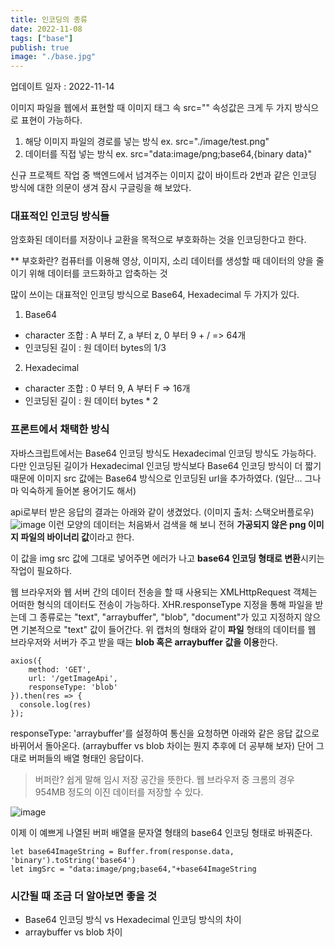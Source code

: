 ```yaml
---
title: 인코딩의 종류
date: 2022-11-08
tags: ["base"]
publish: true
image: "./base.jpg"
---
```


업데이트 일자 : 2022-11-14

이미지 파일을 웹에서 표현할 때 이미지 태그 속 src="" 속성값은 크게 두 가지 방식으로 표현이 가능하다.

1. 해당 이미지 파일의 경로를 넣는 방식 ex. src="./image/test.png"
2. 데이터를 직접 넣는 방식 ex. src="data:image/png;base64,{binary data}"

신규 프로젝트 작업 중 백엔드에서 넘겨주는 이미지 값이 바이트라 2번과 같은 인코딩 방식에 대한 의문이 생겨 잠시 구글링을 해 보았다.

### 대표적인 인코딩 방식들

암호화된 데이터를 저장이나 교환을 목적으로 부호화하는 것을 인코딩한다고 한다.

\*\* 부호화란? 컴퓨터를 이용해 영상, 이미지, 소리 데이터를 생성할 때 데이터의 양을 줄이기 위해 데이터를 코드화하고 압축하는 것

많이 쓰이는 대표적인 인코딩 방식으로 Base64, Hexadecimal 두 가지가 있다.

1. Base64

- character 조합 : A 부터 Z, a 부터 z, 0 부터 9 + / => 64개
- 인코딩된 길이 : 원 데이터 bytes의 1/3

2. Hexadecimal

- character 조합 : 0 부터 9, A 부터 F => 16개
- 인코딩된 길이 : 원 데이터 bytes \* 2

### 프론트에서 채택한 방식

자바스크립트에서는 Base64 인코딩 방식도 Hexadecimal 인코딩 방식도 가능하다. 다만 인코딩된 길이가 Hexadecimal 인코딩 방식보다 Base64 인코딩 방식이 더 짧기 때문에 이미지 src 값에는 Base64 방식으로 인코딩된 url을 추가하였다. (일단... 그나마 익숙하게 들어본 용어기도 해서)

api로부터 받은 응답의 결과는 아래와 같이 생겼었다. (이미지 출처: 스택오버플로우)
![image](https://user-images.githubusercontent.com/24996316/201669290-9e64e5bd-31ba-4ba0-9567-0cc86c13eaeb.png)
이런 모양의 데이터는 처음봐서 검색을 해 보니 전혀 **가공되지 않은 png 이미지 파일의 바이너리 값**이라고 한다.

이 값을 img src 값에 그대로 넣어주면 에러가 나고 **base64 인코딩 형태로 변환**시키는 작업이 필요하다.

웹 브라우저와 웹 서버 간의 데이터 전송을 할 때 사용되는 XMLHttpRequest 객체는 어떠한 형식의 데이터도 전송이 가능하다. XHR.responseType 지정을 통해 파일을 받는데 그 종류로는 "text", "arraybuffer", "blob", "document"가 있고 지정하지 않으면 기본적으로 "text" 값이 들어간다.
위 캡처의 형태와 같이 **파일** 형태의 데이터를 웹 브라우저와 서버가 주고 받을 때는 **blob 혹은 arraybuffer 값을 이용**한다.

```js{numberLines: true}
axios({
    method: 'GET',
    url: '/getImageApi',
    responseType: 'blob'
}).then(res => {
  console.log(res)
});
```

responseType: 'arraybuffer'를 설정하여 통신을 요청하면 아래와 같은 응답 값으로 바뀌어서 돌아온다. (arraybuffer vs blob 차이는 뭔지 추후에 더 공부해 보자) 단어 그대로 버퍼들의 배열 형태인 응답이다.

> 버퍼란? 쉽게 말해 임시 저장 공간을 뜻한다. 웹 브라우저 중 크롬의 경우 954MB 정도의 이진 데이터를 저장할 수 있다.

![image](https://user-images.githubusercontent.com/24996316/201671554-748a55ad-cd3f-4c86-b32d-240707c1c7b8.png)

이제 이 예쁘게 나열된 버퍼 배열을 문자열 형태의 base64 인코딩 형태로 바꿔준다.

```js{numberLines: true}
let base64ImageString = Buffer.from(response.data, 'binary').toString('base64')
let imgSrc = "data:image/png;base64,"+base64ImageString
```

### 시간될 때 조금 더 알아보면 좋을 것

- Base64 인코딩 방식 vs Hexadecimal 인코딩 방식의 차이
- arraybuffer vs blob 차이
